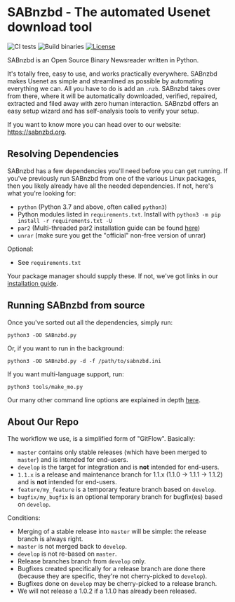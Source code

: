 SABnzbd - The automated Usenet download tool
============================================

![CI tests](https://github.com/sabnzbd/sabnzbd/workflows/CI%20Tests/badge.svg)
![Build binaries](https://github.com/sabnzbd/sabnzbd/workflows/Build%20binaries%20and%20source%20distribution/badge.svg)
[![License](https://img.shields.io/badge/license-GPL%20v2-blue.svg)](https://www.gnu.org/licenses/old-licenses/gpl-2.0.en.html)


SABnzbd is an Open Source Binary Newsreader written in Python.

It's totally free, easy to use, and works practically everywhere.
SABnzbd makes Usenet as simple and streamlined as possible by automating everything we can. All you have to do is add an `.nzb`. SABnzbd takes over from there, where it will be automatically downloaded, verified, repaired, extracted and filed away with zero human interaction.
SABnzbd offers an easy setup wizard and has self-analysis tools to verify your setup.

If you want to know more you can head over to our website: https://sabnzbd.org.

## Resolving Dependencies

SABnzbd has a few dependencies you'll need before you can get running. If you've previously run SABnzbd from one of the various Linux packages, then you likely already have all the needed dependencies. If not, here's what you're looking for:

- `python` (Python 3.7 and above, often called `python3`)
- Python modules listed in `requirements.txt`. Install with `python3 -m pip install -r requirements.txt -U`
- `par2` (Multi-threaded par2 installation guide can be found [here](https://sabnzbd.org/wiki/installation/multicore-par2))
- `unrar` (make sure you get the "official" non-free version of unrar)

Optional:
- See `requirements.txt`

Your package manager should supply these. If not, we've got links in our [installation guide](https://github.com/sabnzbd/sabnzbd/blob/master/INSTALL.txt).

## Running SABnzbd from source

Once you've sorted out all the dependencies, simply run:

```
python3 -OO SABnzbd.py
```

Or, if you want to run in the background:

```
python3 -OO SABnzbd.py -d -f /path/to/sabnzbd.ini
```

If you want multi-language support, run:

```
python3 tools/make_mo.py
```

Our many other command line options are explained in depth [here](https://sabnzbd.org/wiki/advanced/command-line-parameters).

## About Our Repo

The workflow we use, is a simplified form of "GitFlow".
Basically:
- `master` contains only stable releases (which have been merged to `master`) and is intended for end-users.
- `develop` is the target for integration and is **not** intended for end-users.
- `1.1.x` is a release and maintenance branch for 1.1.x (1.1.0 -> 1.1.1 -> 1.1.2) and is **not** intended for end-users.
- `feature/my_feature` is a temporary feature branch based on `develop`.
- `bugfix/my_bugfix` is an optional temporary branch for bugfix(es) based on `develop`.

Conditions:
- Merging of a stable release into `master` will be simple: the release branch is always right.
- `master` is not merged back to `develop`.
- `develop` is not re-based on `master`.
- Release branches branch from `develop` only.
- Bugfixes created specifically for a release branch are done there (because they are specific, they're not cherry-picked to `develop`).
- Bugfixes done on `develop` may be cherry-picked to a release branch.
- We will not release a 1.0.2 if a 1.1.0 has already been released.

